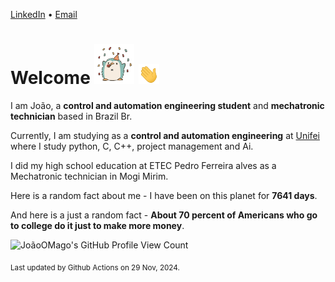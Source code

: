 [LinkedIn](https://www.linkedin.com/in/joão-pedro-gozzoli-b95641301/) &bull;
[Email](joaopedrogozzoli@gmail.com)

# Welcome <img src="happy.gif" height="64px" /> <img src="wave.gif" height="32px" />

I am João, a  **control and automation engineering student** and **mechatronic technician** based in Brazil Br.

Currently, I am studying as a **control and automation engineering** at [Unifei](https://unifei.edu.br) where I study python, C, C++, project management and Ai.

I did my high school education at ETEC Pedro Ferreira alves as a Mechatronic technician in Mogi Mirim.

Here is a random fact about me - I have been on this planet for **7641 days**.

And here is a just a random fact -  **About 70 percent of Americans who go to college do it just to make more money**.

![JoãoOMago's GitHub Profile View Count](https://komarev.com/ghpvc/?username=JoaoOMago)

<sub>Last updated by Github Actions on 29 Nov, 2024.</sub>
